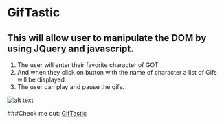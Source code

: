 # GifTastic
## This will allow user to manipulate the DOM by using JQuery and javascript.

1. The user will enter their favorite character of GOT.
2. And when they click on button with the name of character a list of Gifs will be displayed.
3. The user can play and pause the gifs.


![alt text](assets/images/gif "GIPHY")

###Check me out: [GifTastic](https://joycedelatorre.github.io/GifTastic/)